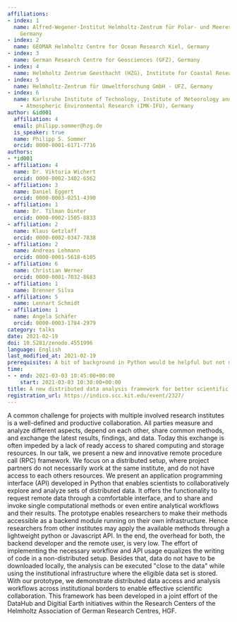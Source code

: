 ```yaml
---
affiliations:
- index: 1
  name: Alfred-Wegener-Institut Helmholtz-Zentrum für Polar- und Meeresforschung (AWI),
    Germany
- index: 2
  name: GEOMAR Helmholtz Centre for Ocean Research Kiel, Germany
- index: 3
  name: German Research Centre for Geosciences (GFZ), Germany
- index: 4
  name: Helmholtz Zentrum Geesthacht (HZG), Institute for Coastal Research, Germany
- index: 5
  name: Helmholtz-Zentrum für Umweltforschung GmbH - UFZ, Germany
- index: 6
  name: Karlsruhe Institute of Technology, Institute of Meteorology and Climate Research
    - Atmospheric Environmental Research (IMK-IFU), Germany
author: &id001
  affiliation: 4
  email: philipp.sommer@hzg.de
  is_speaker: true
  name: Philipp S. Sommer
  orcid: 0000-0001-6171-7716
authors:
- *id001
- affiliation: 4
  name: Dr. Viktoria Wichert
  orcid: 0000-0002-3402-6562
- affiliation: 3
  name: Daniel Eggert
  orcid: 0000-0003-0251-4390
- affiliation: 1
  name: Dr. Tilman Dinter
  orcid: 0000-0002-1505-8833
- affiliation: 2
  name: Klaus Getzlaff
  orcid: 0000-0002-0347-7838
- affiliation: 2
  name: Andreas Lehmann
  orcid: 0000-0001-5618-6105
- affiliation: 6
  name: Christian Werner
  orcid: 0000-0001-7032-8683
- affiliation: 1
  name: Brenner Silva
- affiliation: 5
  name: Lennart Schmidt
- affiliation: 1
  name: Angela Schäfer
  orcid: 0000-0003-1784-2979
category: talks
date: 2021-02-19
doi: 10.5281/zenodo.4551996
language: English
last_modified_at: 2021-02-19
prerequisites: A bit of background in Python would be helpful but not mandatory
time:
- - end: 2021-03-03 10:45:00+00:00
    start: 2021-03-03 10:30:00+00:00
title: A new distributed data analysis framework for better scientific collaborations
registration_url: https://indico.scc.kit.edu/event/2327/
---
```


A common challenge for projects with multiple involved research institutes is a well-defined and productive collaboration. All parties measure and analyze different aspects, depend on each other, share common methods, and exchange the latest results, findings, and data. Today this exchange is often impeded by a lack of ready access to shared computing and storage resources. In our talk, we present a new and innovative remote procedure call (RPC) framework. We focus on a distributed setup, where project partners do not necessarily work at the same institute, and do not have access to each others resources.
We present an application programming interface (API) developed in Python that enables scientists to collaboratively explore and analyze sets of distributed data. It offers the functionality to request remote data through a comfortable interface, and to share and invoke single computational methods or even entire analytical workflows and their results. The prototype enables researchers to make their methods accessible as a backend module running on their own infrastructure. Hence researchers from other institutes may apply the available methods through a lightweight python or Javascript API.  In the end, the overhead for both, the backend developer and the remote user, is very low. The effort of implementing the necessary workflow and API usage equalizes the writing of code in a non-distributed setup. Besides that, data do not have to be downloaded locally, the analysis can be executed "close to the data" while using the institutional infrastructure where the eligible data set is stored.
With our prototype, we demonstrate distributed data access and analysis workflows across institutional borders to enable effective scientific collaboration.
This framework has been developed in a joint effort of the DataHub and Digitial Earth initiatives within the Research Centers of the Helmholtz Association of German Research Centres, HGF.
